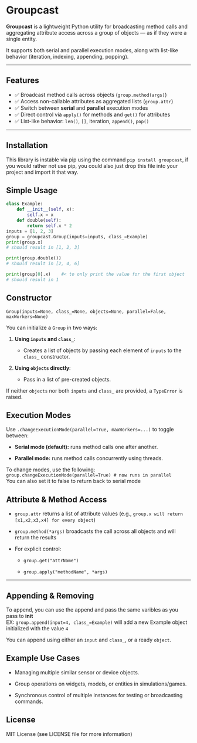

Groupcast
============

**Groupcast** is a lightweight Python utility for broadcasting method calls and aggregating attribute access across a group of objects — as if they were a single entity.

It supports both serial and parallel execution modes, along with list-like behavior (iteration, indexing, appending, popping).


---

## Features

- ✅ Broadcast method calls across objects (`group.method(args)`)
- ✅ Access non-callable attributes as aggregated lists (`group.attr`)
- ✅ Switch between **serial** and **parallel** execution modes
- ✅ Direct control via `apply()` for methods and `get()` for attributes
- ✅ List-like behavior: `len()`, `[]`, iteration, `append()`, `pop()`

---

## Installation

This library is instable via pip using the command `pip install groupcast`, if you would rather not use pip, you could also just drop this file into your project and import it that way.

Simple Usage
-----

```python
class Example:
    def __init__(self, x):
        self.x = x
    def double(self):
        return self.x * 2
inputs = [1, 2, 3]
group = groupcast.Group(inputs=inputs, class_=Example) 
print(group.x)
# should result in [1, 2, 3]

print(group.double())
# should result in [2, 4, 6]

print(group[0].x)    #< to only print the value for the first object
# should result in 1
```

Constructor
-----------

`Group(inputs=None, class_=None, objects=None, parallel=False, maxWorkers=None)`

You can initialize a `Group` in two ways:

1.  **Using `inputs` and `class_`**:
    
    *   Creates a list of objects by passing each element of `inputs` to the `class_` constructor.
        
2.  **Using `objects` directly**:
    
    *   Pass in a list of pre-created objects.
        

If neither `objects` nor both `inputs` and `class_` are provided, a `TypeError` is raised.

Execution Modes
---------------

Use `.changeExecutionMode(parallel=True, maxWorkers=...)` to toggle between:

*   **Serial mode (default):** runs method calls one after another.
    
*   **Parallel mode:** runs method calls concurrently using threads.

To change modes, use the following:<br>
`group.changeExecutionMode(parallel=True) # now runs in parallel` <br>
You can also set it to false to return back to serial mode

Attribute & Method Access
-------------------------

*   `group.attr` returns a list of attribute values (e.g., `group.x will return [x1,x2,x3,x4] for every object`)
    
*   `group.method(*args)` broadcasts the call across all objects and will return the results
    
*   For explicit control:
    
    *   `group.get("attrName")`
        
    *   `group.apply("methodName", *args)`
        

* * *

Appending & Removing
--------------------

To append, you can use the append and pass the same varibles as you pass to __init__ <br>
EX:
`group.append(input=4, class_=Example)` will add a new Example object initialized with the value `4`

You can append using either an `input` and `class_`, or a ready `object`.

Example Use Cases
-----------------

*   Managing multiple similar sensor or device objects.
    
*   Group operations on widgets, models, or entities in simulations/games.
    
*   Synchronous control of multiple instances for testing or broadcasting commands.
    

License
-------

MIT License (see LICENSE file for more information)
